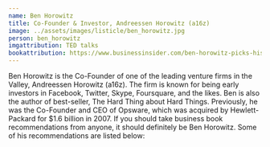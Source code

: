 ```yaml
---
name: Ben Horowitz
title: Co-Founder & Investor, Andreessen Horowitz (a16z)
image: ../assets/images/listicle/ben_horowitz.jpg
person: ben_horowitz
imgattribution: TED talks
bookattribution: https://www.businessinsider.com/ben-horowitz-picks-his-five-favorite-books-2014-3
---
```


Ben Horowitz is the Co-Founder of one of the leading venture firms in the Valley, Andreessen Horowitz (a16z). The firm is known for being early investors in Facebook, Twitter, Skype, Foursquare, and the likes. Ben is also the author of best-seller, The Hard Thing about Hard Things. Previously, he was the Co-Founder and CEO of Opsware, which was acquired by Hewlett-Packard for $1.6 billion in 2007. If you should take business book recommendations from anyone, it should definitely be Ben Horowitz. Some of his recommendations are listed below:
